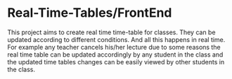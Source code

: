 # Real-Time-Tables/FrontEnd

This project aims to create real time time-table for classes. They can be updated according to different conditions. And all this happens in real time.
For example any teacher cancels his/her lecture due to some reasons the real time table can be updated accordingly by any student in the class and the updated time tables changes can be easily viewed by other students in the class.

